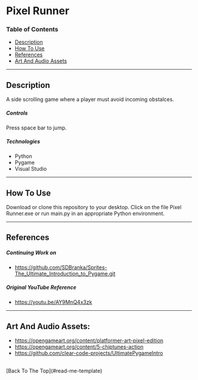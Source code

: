 # Pixel Runner

### Table of Contents

- [Description](#description)
- [How To Use](#how-to-use)
- [References](#references)
- [Art And Audio Assets](#art_and_audio_assets)

---

## Description

A side scrolling game where a player must avoid incoming obstalces.

##### Controls

Press space bar to jump.

##### Technologies

- Python
- Pygame
- Visual Studio

---

## How To Use

Download or clone this repository to your desktop. Click on the file Pixel Runner.exe or run main.py in an appropriate Python environment.

---

## References

##### Continuing Work on

- https://github.com/SDBranka/Sprites-The_Ultimate_Introduction_to_Pygame.git

##### Original YouTube Reference

- https://youtu.be/AY9MnQ4x3zk

---

## Art And Audio Assets:
- https://opengameart.org/content/platformer-art-pixel-edition
- https://opengameart.org/content/5-chiptunes-action
- https://github.com/clear-code-projects/UltimatePygameIntro

<br />
[Back To The Top](#read-me-template)
